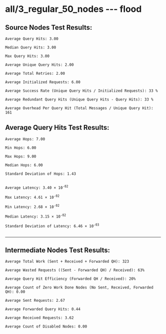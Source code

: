 # all/3_regular_50_nodes --- flood
## Source Nodes Test Results:
	Average Query Hits: 3.00

	Median Query Hits: 3.00

	Max Query Hits: 3.00

	Average Unique Query Hits: 2.00

	Average Total Retries: 2.00

	Average Initialized Requests: 6.00

	Average Success Rate (Unique Query Hits / Initialized Requests): 33 %

	Average Redundant Query Hits (Unique Query Hits - Query Hits): 33 %

	Average Overhead Per Query Hit (Total Messages / Unique Query Hit): 161



## Average Query Hits Test Results:
<pre><code>Average Hops: 7.00

Min Hops: 6.00

Max Hops: 9.00

Median Hops: 6.00

Standard Deviation of Hops: 1.43


Average Latency: 3.40 × 10<sup>-02</sup>

Max Latency: 4.61 × 10<sup>-02</sup>

Min Latency: 2.68 × 10<sup>-02</sup>

Median Latency: 3.15 × 10<sup>-02</sup>

Standard Deviation of Latency: 6.46 × 10<sup>-03</sup>

</code></pre>

---------------------------------------------
## Intermediate Nodes Test Results:

	Average Total Work (Sent + Received + Forwarded QH): 323

	Average Wasted Requests ((Sent - Forwarded QH) / Received): 63%

	Average Query Hit Efficiency (Forwarded QH / Received): 20%

	Average Count of Zero Work Done Nodes (No Sent, Received, Forwarded QH): 0.00

	Average Sent Requests: 2.67

	Average Forwarded Query Hits: 0.44

	Average Received Requests: 3.62

	Average Count of Disabled Nodes: 0.00

